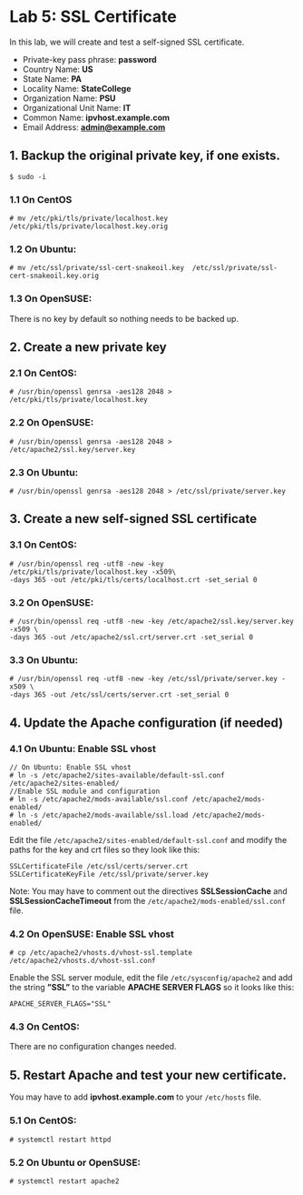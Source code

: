 # Lab 5: SSL Certificate

In this lab, we will create and test a self-signed SSL certificate.

* Private-key pass phrase: **password**
* Country Name: **US**
* State Name: **PA**
* Locality Name: **StateCollege**
* Organization Name: **PSU**
* Organizational Unit Name: **IT**
* Common Name: **ipvhost.example.com** 
* Email Address: **admin@example.com** 

## 1. Backup the original private key, if one exists.

```
$ sudo -i
```
### 1.1 On CentOS
```
# mv /etc/pki/tls/private/localhost.key /etc/pki/tls/private/localhost.key.orig
```

### 1.2 On Ubuntu:
```
# mv /etc/ssl/private/ssl-cert-snakeoil.key  /etc/ssl/private/ssl-cert-snakeoil.key.orig
```


### 1.3 On OpenSUSE: 
There is no key by default so nothing needs to be backed up.



## 2. Create a new private key

### 2.1 On CentOS:
```
# /usr/bin/openssl genrsa -aes128 2048 > /etc/pki/tls/private/localhost.key
```
### 2.2 On OpenSUSE:
```
# /usr/bin/openssl genrsa -aes128 2048 > /etc/apache2/ssl.key/server.key
```
### 2.3 On Ubuntu:
```
# /usr/bin/openssl genrsa -aes128 2048 > /etc/ssl/private/server.key
```


## 3. Create a new self-signed SSL certificate

### 3.1 On CentOS:
```
# /usr/bin/openssl req -utf8 -new -key /etc/pki/tls/private/localhost.key -x509\
-days 365 -out /etc/pki/tls/certs/localhost.crt -set_serial 0
```
### 3.2 On OpenSUSE:
```
# /usr/bin/openssl req -utf8 -new -key /etc/apache2/ssl.key/server.key -x509 \
-days 365 -out /etc/apache2/ssl.crt/server.crt -set_serial 0
```
### 3.3 On Ubuntu:
```
# /usr/bin/openssl req -utf8 -new -key /etc/ssl/private/server.key -x509 \
-days 365 -out /etc/ssl/certs/server.crt -set_serial 0
```


## 4. Update the Apache configuration (if needed)

### 4.1 On Ubuntu: Enable SSL vhost
```
// On Ubuntu: Enable SSL vhost
# ln -s /etc/apache2/sites-available/default-ssl.conf /etc/apache2/sites-enabled/
//Enable SSL module and configuration
# ln -s /etc/apache2/mods-available/ssl.conf /etc/apache2/mods-enabled/
# ln -s /etc/apache2/mods-available/ssl.load /etc/apache2/mods-enabled/
```

Edit the file `/etc/apache2/sites-enabled/default-ssl.conf` and modify the
paths for the key and crt files so they look like this:
```
SSLCertificateFile /etc/ssl/certs/server.crt
SSLCertificateKeyFile /etc/ssl/private/server.key
```

Note: You may have to comment out the directives **SSLSessionCache** and
**SSLSessionCacheTimeout** from the `/etc/apache2/mods-enabled/ssl.conf` file.

### 4.2 On OpenSUSE: Enable SSL vhost
```
# cp /etc/apache2/vhosts.d/vhost-ssl.template /etc/apache2/vhosts.d/vhost-ssl.conf
```
Enable the SSL server module, edit the file `/etc/sysconfig/apache2` and add
the string **”SSL”** to the variable **APACHE SERVER FLAGS** so it looks like this:
```
APACHE_SERVER_FLAGS="SSL"
```

### 4.3 On CentOS:

There are no configuration changes needed.

## 5. Restart Apache and test your new certificate. 
You may have to add **ipvhost.example.com**  to your `/etc/hosts` file.

### 5.1 On CentOS:
```
# systemctl restart httpd
```

### 5.2 On Ubuntu or OpenSUSE:
```
# systemctl restart apache2
```








